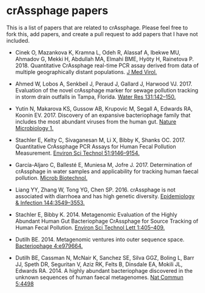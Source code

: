 # crAssphage papers

This is a list of papers that are related to crAssphage. Please feel free to fork this, add papers, and create a pull request to add papers that I have not included.


* Cinek O, Mazankova K, Kramna L, Odeh R, Alassaf A, Ibekwe MU, Ahmadov G, Mekki H, Abdullah MA, Elmahi BME, Hyöty H, Rainetova P. 2018. Quantitative CrAssphage real-time PCR assay derived from data of multiple geographically distant populations. [J Med Virol.](http://onlinelibrary.wiley.com/doi/10.1002/jmv.25012/abstract)

* Ahmed W, Lobos A, Senkbeil J, Peraud J, Gallard J, Harwood VJ. 2017. Evaluation of the novel crAssphage marker for sewage pollution tracking in storm drain outfalls in Tampa, Florida. [Water Res 131:142–150.](https://www.sciencedirect.com/science/article/pii/S0043135417310060)

* Yutin N, Makarova KS, Gussow AB, Krupovic M, Segall A, Edwards RA, Koonin EV. 2017. Discovery of an expansive bacteriophage family that includes the most abundant viruses from the human gut. [Nature Microbiology 1.](https://www.nature.com/articles/s41564-017-0053-y)

* Stachler E, Kelty C, Sivaganesan M, Li X, Bibby K, Shanks OC. 2017. Quantitative CrAssphage PCR Assays for Human Fecal Pollution Measurement. [Environ Sci Technol 51:9146–9154.](http://pubs.acs.org/doi/abs/10.1021/acs.est.7b02703)

* García-Aljaro C, Ballesté E, Muniesa M, Jofre J. 2017. Determination of crAssphage in water samples and applicability for tracking human faecal pollution. [Microb Biotechnol.](http://onlinelibrary.wiley.com/doi/10.1111/1751-7915.12841/full)

* Liang YY, Zhang W, Tong YG, Chen SP. 2016. crAssphage is not associated with diarrhoea and has high genetic diversity. [Epidemiology & Infection 144:3549–3553.](https://www.cambridge.org/core/journals/epidemiology-and-infection/article/crassphage-is-not-associated-with-diarrhoea-and-has-high-genetic-diversity/C80074697621D16C6D6504A632F8CF73)

* Stachler E, Bibby K. 2014. Metagenomic Evaluation of the Highly Abundant Human Gut Bacteriophage CrAssphage for Source Tracking of Human Fecal Pollution. [Environ Sci Technol Lett 1:405–409.](http://pubs.acs.org/doi/abs/10.1021/ez500266s)

* Dutilh BE. 2014. Metagenomic ventures into outer sequence space. [Bacteriophage 4:e979664.](http://www.tandfonline.com/doi/full/10.4161/21597081.2014.979664)

* Dutilh BE, Cassman N, McNair K, Sanchez SE, Silva GGZ, Boling L, Barr JJ, Speth DR, Seguritan V, Aziz RK, Felts B, Dinsdale EA, Mokili JL, Edwards RA. 2014. A highly abundant bacteriophage discovered in the unknown sequences of human faecal metagenomes. [Nat Commun 5:4498](https://www.nature.com/articles/ncomms5498)


